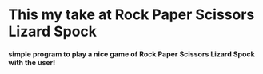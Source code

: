 # This my take at Rock Paper Scissors Lizard Spock

#### simple program to play a nice game of Rock Paper Scissors Lizard Spock with the user!
